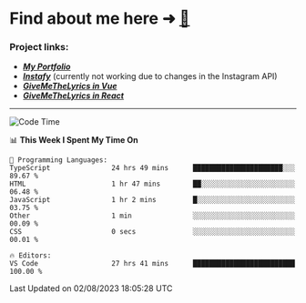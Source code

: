 # Find about me here ➜ [🧑](https://pauabella.dev)

### Project links:
- ***[My Portfolio](https://pauabella.dev)***
- ***[Instafy](https://instafy.me)*** (currently not working due to changes in the Instagram API)
- ***[GiveMeTheLyrics in Vue](https://lyrics.pauabella.dev)***
- ***[GiveMeTheLyrics in React](https://pauabella.dev/GiveMeTheLyrics)***

---
<!--START_SECTION:waka-->
![Code Time](http://img.shields.io/badge/Code%20Time-2%2C358%20hrs%2010%20mins-blue)

📊 **This Week I Spent My Time On** 

```text
💬 Programming Languages: 
TypeScript               24 hrs 49 mins      ██████████████████████░░░   89.67 % 
HTML                     1 hr 47 mins        ██░░░░░░░░░░░░░░░░░░░░░░░   06.48 % 
JavaScript               1 hr 2 mins         █░░░░░░░░░░░░░░░░░░░░░░░░   03.75 % 
Other                    1 min               ░░░░░░░░░░░░░░░░░░░░░░░░░   00.09 % 
CSS                      0 secs              ░░░░░░░░░░░░░░░░░░░░░░░░░   00.01 % 

🔥 Editors: 
VS Code                  27 hrs 41 mins      █████████████████████████   100.00 % 
```


 Last Updated on 02/08/2023 18:05:28 UTC
<!--END_SECTION:waka-->
